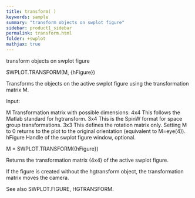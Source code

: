 ```yaml
---
title: transform( )
keywords: sample
summary: "transform objects on swplot figure"
sidebar: product1_sidebar
permalink: transform.html
folder: +swplot
mathjax: true
---
```

  transform objects on swplot figure
 
  SWPLOT.TRANSFORM(M, {hFigure})
 
  Transforms the objects on the active swplot figure using the
  transformation matrix M.
 
  Input:
 
  M         Transformation matrix with possible dimensions:
                4x4     This follows the Matlab standard for hgtransform.
                3x4     This is the SpinW format for space group 
                        transformations. 
                3x3     This defines the rotation matrix only.
            Setting M to 0 returns to the plot to the original orientation
            (equivalent to M=eye(4)).
  hFigure   Handle of the swplot figure window, optional.
 
 
  M = SWPLOT.TRANSFORM({hFigure})
 
  Returns the transformation matrix (4x4) of the active swplot figure.
 
  If the figure is created without the hgtransform object, the
  transformation matrix moves the camera.
 
  See also SWPLOT.FIGURE, HGTRANSFORM.
 
